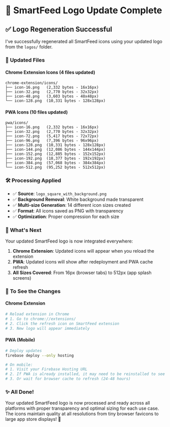 # 🔄 SmartFeed Logo Update Complete

## ✅ **Logo Regeneration Successful**

I've successfully regenerated all SmartFeed icons using your updated logo from the `logos/` folder.

### 📁 **Updated Files**

#### **Chrome Extension Icons** (4 files updated)
```
chrome-extension/icons/
├── icon-16.png   (2,332 bytes - 16x16px)
├── icon-32.png   (2,770 bytes - 32x32px)  
├── icon-48.png   (3,603 bytes - 48x48px)
└── icon-128.png  (10,331 bytes - 128x128px)
```

#### **PWA Icons** (10 files updated)
```
pwa/icons/
├── icon-16.png   (2,332 bytes - 16x16px)
├── icon-32.png   (2,770 bytes - 32x32px)
├── icon-72.png   (5,417 bytes - 72x72px)
├── icon-96.png   (7,396 bytes - 96x96px)
├── icon-128.png  (10,331 bytes - 128x128px)
├── icon-144.png  (12,086 bytes - 144x144px)
├── icon-152.png  (12,885 bytes - 152x152px)
├── icon-192.png  (18,377 bytes - 192x192px)
├── icon-384.png  (57,068 bytes - 384x384px)
└── icon-512.png  (95,252 bytes - 512x512px)
```

### 🛠️ **Processing Applied**
- ✅ **Source**: `logo_square_with_background.png`
- ✅ **Background Removal**: White background made transparent
- ✅ **Multi-size Generation**: 14 different icon sizes created
- ✅ **Format**: All icons saved as PNG with transparency
- ✅ **Optimization**: Proper compression for each size

### 🚀 **What's Next**

Your updated SmartFeed logo is now integrated everywhere:

1. **Chrome Extension**: Updated icons will appear when you reload the extension
2. **PWA**: Updated icons will show after redeployment and PWA cache refresh
3. **All Sizes Covered**: From 16px (browser tabs) to 512px (app splash screens)

### 📱 **To See the Changes**

#### **Chrome Extension**
```bash
# Reload extension in Chrome
# 1. Go to chrome://extensions/
# 2. Click the refresh icon on SmartFeed extension
# 3. New logo will appear immediately
```

#### **PWA (Mobile)**
```bash
# Deploy updates
firebase deploy --only hosting

# On mobile:
# 1. Visit your Firebase Hosting URL
# 2. If PWA is already installed, it may need to be reinstalled to see new icons
# 3. Or wait for browser cache to refresh (24-48 hours)
```

### ✨ **All Done!**

Your updated SmartFeed logo is now processed and ready across all platforms with proper transparency and optimal sizing for each use case. The icons maintain quality at all resolutions from tiny browser favicons to large app store displays! 🎨